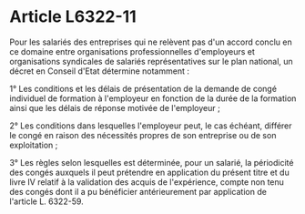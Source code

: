 # Article L6322-11

Pour les salariés des entreprises qui ne relèvent pas d'un accord conclu en ce domaine entre organisations professionnelles d'employeurs et organisations syndicales de salariés représentatives sur le plan national, un décret en Conseil d'Etat détermine notamment :

1° Les conditions et les délais de présentation de la demande de congé individuel de formation à l'employeur en fonction de la durée de la formation ainsi que les délais de réponse motivée de l'employeur ;

2° Les conditions dans lesquelles l'employeur peut, le cas échéant, différer le congé en raison des nécessités propres de son entreprise ou de son exploitation ;

3° Les règles selon lesquelles est déterminée, pour un salarié, la périodicité des congés auxquels il peut prétendre en application du présent titre et du livre IV relatif à la validation des acquis de l'expérience, compte non tenu des congés dont il a pu bénéficier antérieurement par application de l'article L. 6322-59.